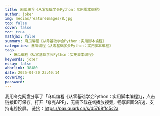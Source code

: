 ```yaml
---
title: 麻瓜编程《从零基础学会Python：实用脚本编程》
author: joker
img: medias/featureimages/8.jpg
top: false
cover: false
toc: true
mathjax: false
summary: 麻瓜编程《从零基础学会Python：实用脚本编程》
categories: 麻瓜编程《从零基础学会Python：实用脚本编程》
tags:
  - 麻瓜编程《从零基础学会Python：实用脚本编程》
keywords: joker
essay: false
abbrlink: 38880
date: 2025-04-20 23:40:14
coverImg:
password:
---
```


我用夸克网盘分享了「麻瓜编程《从零基础学会Python：实用脚本编程》」，点击链接即可保存。打开「夸克APP」，无需下载在线播放视频，畅享原画5倍速，支持电视投屏。
链接：https://pan.quark.cn/s/d5768ffc5c2a
